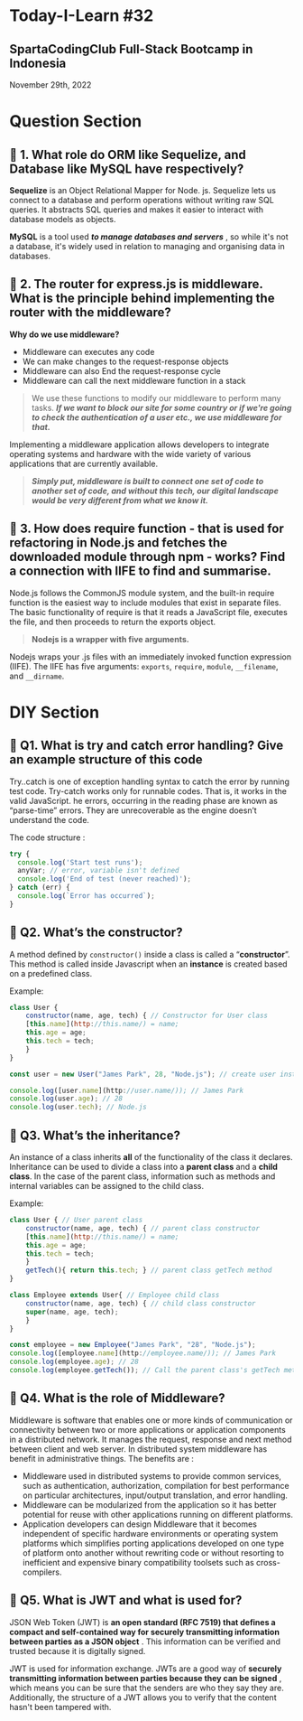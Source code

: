 # Today-I-Learn #32
## SpartaCodingClub Full-Stack Bootcamp in Indonesia
November 29th, 2022

# Question Section

## 🔐 1. What role do ORM like Sequelize, and Database like MySQL have respectively?

**Sequelize** is an Object Relational Mapper for Node. js. Sequelize lets us connect to a database and perform operations without writing raw SQL queries. It abstracts SQL queries and makes it easier to interact with database models as objects.

**MySQL** is a tool used ***to manage databases and servers***
, so while it's not a database, it's widely used in relation to managing and organising data in databases.

## 🔐 2. The router for express.js is middleware. What is the principle behind implementing the router with the middleware?

**Why do we use middleware?**

- Middleware can executes any code
- We can make changes to the request-response objects
- Middleware can also End the request-response cycle
- Middleware can call the next middleware function in a stack

> We use these functions to modify our middleware to perform many tasks. ***If we want to block our site for some country or if we're going to check the authentication of a user etc., we use middleware for that.***
> 

Implementing a middleware application allows developers to integrate operating systems and hardware with the wide variety of various applications that are currently available. 

> ***Simply put, middleware is built to connect one set of code to another set of code, and without this tech, our digital landscape would be very different from what we know it.***
> 

## 🔐 3. How does require function - that is used for refactoring in Node.js and fetches the downloaded module through npm - works? Find a connection with IIFE to find and summarise.

Node.js follows the CommonJS module system, and the built-in require function is the easiest way to include modules that exist in separate files. The basic functionality of require is that it reads a JavaScript file, executes the file, and then proceeds to return the exports object.

> **Nodejs is a wrapper with five arguments.**
> 

Nodejs wraps your .js files with an immediately invoked function expression (IIFE). The IIFE has five arguments: `exports`, `require`, `module`, `__filename`, and `__dirname`.

# DIY Section

## 🔑 Q1. What is try and catch error handling? Give an example structure of this code

Try..catch is one of exception handling syntax to catch the error by running test code. Try-catch works only for runnable codes. That is, it works in the valid JavaScript. he errors, occurring in the reading phase are known as “parse-time” errors. They are unrecoverable as the engine doesn’t understand the code. 

The code structure :

```jsx
try {
  console.log('Start test runs'); 
  anyVar; // error, variable isn't defined
  console.log('End of test (never reached)'); 
} catch (err) {
  console.log(`Error has occurred`); 
}
```

## 🔑 Q2. What’s the constructor?

A method defined by `constructor()` inside a class is called a “**constructor**”. This method is called inside Javascript when an **instance** is created based on a predefined class.

Example:

```jsx
class User {
	constructor(name, age, tech) { // Constructor for User class
	[this.name](http://this.name/) = name;
	this.age = age;
	this.tech = tech;
	}
}

const user = new User("James Park", 28, "Node.js"); // create user instance

console.log([user.name](http://user.name/)); // James Park
console.log(user.age); // 28
console.log(user.tech); // Node.js
```

## 🔑 Q3. What’s the inheritance?

An instance of a class inherits **all** of the functionality of the class it declares. Inheritance can be used to divide a class into a **parent class** and a **child class**. In the case of the parent class, information such as methods and internal variables can be assigned to the child class.

Example:

```jsx
class User { // User parent class
	constructor(name, age, tech) { // parent class constructor
	[this.name](http://this.name/) = name;
	this.age = age;
	this.tech = tech;
	}
	getTech(){ return this.tech; } // parent class getTech method
}

class Employee extends User{ // Employee child class
	constructor(name, age, tech) { // child class constructor
	super(name, age, tech);
	}
}

const employee = new Employee("James Park", "28", "Node.js");
console.log([employee.name](http://employee.name/)); // James Park
console.log(employee.age); // 28
console.log(employee.getTech()); // Call the parent class's getTech method: Node.js
```

## 🔑 Q4. What is the role of Middleware?

Middleware is software that enables one or more kinds of communication or connectivity between two or more applications or application components in a distributed network. It manages the request, response and next method between client and web server. In distributed system middleware has benefit in administrative things. The benefits are :

- Middleware used in distributed systems to provide common services, such as authentication, authorization, compilation for best performance on particular architectures, input/output translation, and error handling.
- Middleware can be modularized from the application so it has better potential for reuse with other applications running on different platforms.
- Application developers can design Middleware that it becomes independent of specific hardware environments or operating system platforms which simplifies porting applications developed on one type of platform onto another without rewriting code or without resorting to inefficient and expensive binary compatibility toolsets such as cross-compilers.

## 🔑 Q5. What is JWT and what is used for?

JSON Web Token (JWT) is **an open standard (RFC 7519) that defines a compact and self-contained way for securely transmitting information between parties as a JSON object**
. This information can be verified and trusted because it is digitally signed.

JWT is used for information exchange. JWTs are a good way of **securely transmitting information between parties because they can be signed**
, which means you can be sure that the senders are who they say they are. Additionally, the structure of a JWT allows you to verify that the content hasn't been tampered with.
